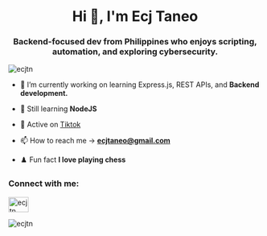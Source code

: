 <h1 align="center">Hi 👋, I'm Ecj Taneo</h1>
<h3 align="center">Backend-focused dev from Philippines who enjoys scripting, automation, and exploring cybersecurity.</h3>

<p align="left"> <img src="https://komarev.com/ghpvc/?username=ecjtn&label=Profile%20views&color=0e75b6&style=flat" alt="ecjtn" /> </p>

- 🔭 I’m currently working on learning Express.js, REST APIs, and **Backend development.**

- 🌱 Still learning **NodeJS**

- 👯 Active on [Tiktok](https://www.tiktok.com/@vian.ffs?lang=en)

- 📫 How to reach me -> **ecjtaneo@gmail.com**

- ♟️ Fun fact **I love playing chess**

<h3 align="left">Connect with me:</h3>
<p align="left">
<a href="https://instagram.com/ecjtn" target="blank"><img align="center" src="https://raw.githubusercontent.com/rahuldkjain/github-profile-readme-generator/master/src/images/icons/Social/instagram.svg" alt="ecjtn" height="30" width="40" /></a>
</p>

<p><img align="left" src="https://github-readme-stats.vercel.app/api/top-langs?username=ecjtn&show_icons=true&locale=en&layout=compact" alt="ecjtn" /></p>

